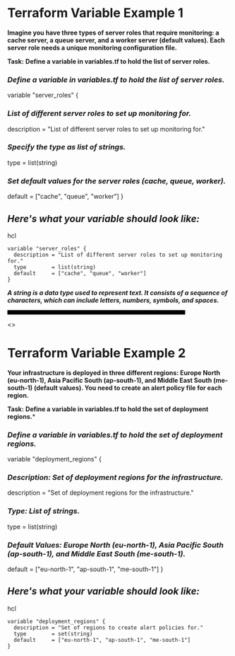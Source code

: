
# **Terraform Variable Example 1**

**Imagine you have three types of server roles that require monitoring: a cache server, a queue server, and a worker server (default values). Each server role needs a unique monitoring configuration file.**

**Task:**
**Define a variable in variables.tf to hold the list of server roles.**


### ***Define a variable in variables.tf to hold the list of server roles.***
variable "server_roles" {
  ### ***List of different server roles to set up monitoring for.***
  description = "List of different server roles to set up monitoring for."
  
  ### ***Specify the type as list of strings.***
  type        = list(string)
  
  ### ***Set default values for the server roles (cache, queue, worker).***
  default     = ["cache", "queue", "worker"]
}


## ***Here's what your variable should look like:***

hcl
```
variable "server_roles" {
  description = "List of different server roles to set up monitoring for."
  type        = list(string)
  default     = ["cache", "queue", "worker"]
}
```
***A string is a data type used to represent text. It consists of a sequence of characters, which can include letters, numbers, symbols, and spaces.***



<hr style="width: 80%; height: 10px; background-color: black;">


<>
# **Terraform Variable Example 2**

**Your infrastructure is deployed in three different regions: Europe North (eu-north-1), Asia Pacific South (ap-south-1), and Middle East South (me-south-1) (default values). You need to create an alert policy file for each region.**

**Task:**
**Define a variable in variables.tf to hold the set of deployment regions.***



### ***Define a variable in variables.tf to hold the set of deployment regions.***
variable "deployment_regions" {
  
### ***Description: Set of deployment regions for the infrastructure.***
description = "Set of deployment regions for the infrastructure."
  
### ***Type: List of strings.***
type        = list(string)
  
### ***Default Values: Europe North (eu-north-1), Asia Pacific South (ap-south-1), and Middle East South (me-south-1).***
default     = ["eu-north-1", "ap-south-1", "me-south-1"]
}


## ***Here's what your variable should look like:***
hcl
```
variable "deployment_regions" {
  description = "Set of regions to create alert policies for."
  type        = set(string)
  default     = ["eu-north-1", "ap-south-1", "me-south-1"]
}
```

